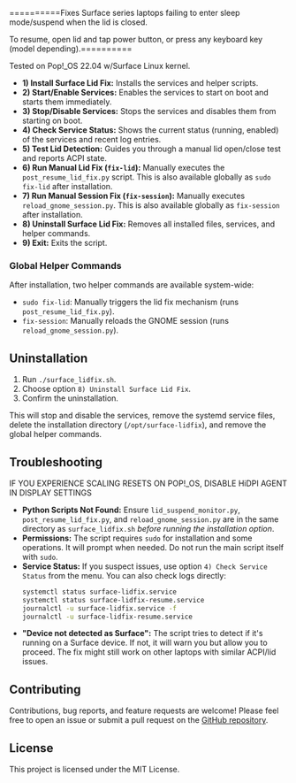 ==========Fixes Surface series laptops failing to enter sleep mode/suspend when the lid is closed.

To resume, open lid and tap power button, or press any keyboard key (model depending).==========

Tested on Pop!_OS 22.04 w/Surface Linux kernel.


*   **1) Install Surface Lid Fix:** Installs the services and helper scripts.
*   **2) Start/Enable Services:** Enables the services to start on boot and starts them immediately.
*   **3) Stop/Disable Services:** Stops the services and disables them from starting on boot.
*   **4) Check Service Status:** Shows the current status (running, enabled) of the services and recent log entries.
*   **5) Test Lid Detection:** Guides you through a manual lid open/close test and reports ACPI state.
*   **6) Run Manual Lid Fix (`fix-lid`):** Manually executes the `post_resume_lid_fix.py` script. This is also available globally as `sudo fix-lid` after installation.
*   **7) Run Manual Session Fix (`fix-session`):** Manually executes `reload_gnome_session.py`. This is also available globally as `fix-session` after installation.
*   **8) Uninstall Surface Lid Fix:** Removes all installed files, services, and helper commands.
*   **9) Exit:** Exits the script.

### Global Helper Commands

After installation, two helper commands are available system-wide:

*   `sudo fix-lid`: Manually triggers the lid fix mechanism (runs `post_resume_lid_fix.py`).
*   `fix-session`: Manually reloads the GNOME session (runs `reload_gnome_session.py`).

## Uninstallation

1.  Run `./surface_lidfix.sh`.
2.  Choose option `8) Uninstall Surface Lid Fix`.
3.  Confirm the uninstallation.

This will stop and disable the services, remove the systemd service files, delete the installation directory (`/opt/surface-lidfix`), and remove the global helper commands.

## Troubleshooting

IF YOU EXPERIENCE SCALING RESETS ON POP!_OS, DISABLE HiDPI AGENT IN DISPLAY SETTINGS

*   **Python Scripts Not Found:** Ensure `lid_suspend_monitor.py`, `post_resume_lid_fix.py`, and `reload_gnome_session.py` are in the same directory as `surface_lidfix.sh` *before running the installation option*.
*   **Permissions:** The script requires `sudo` for installation and some operations. It will prompt when needed. Do not run the main script itself with `sudo`.
*   **Service Status:** If you suspect issues, use option `4) Check Service Status` from the menu. You can also check logs directly:
    ```bash
    systemctl status surface-lidfix.service
    systemctl status surface-lidfix-resume.service
    journalctl -u surface-lidfix.service -f
    journalctl -u surface-lidfix-resume.service
    ```
*   **"Device not detected as Surface":** The script tries to detect if it's running on a Surface device. If not, it will warn you but allow you to proceed. The fix might still work on other laptops with similar ACPI/lid issues.

## Contributing

Contributions, bug reports, and feature requests are welcome! Please feel free to open an issue or submit a pull request on the [GitHub repository](https://github.com/wowitsjack/Surface-Linux-Lid-Fix/).

## License

This project is licensed under the MIT License.
